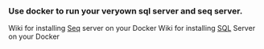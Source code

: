 ### Use docker to run your veryown sql server and seq server.

Wiki for installing [Seq](https://pandell.atlassian.net/wiki/spaces/PLI/pages/306348220/Logging+Seq) server on your Docker
Wiki for installing [SQL](https://pandell.atlassian.net/wiki/spaces/PLI/pages/90701825/Setup+SQL+Server+in+Docker) Server on your Docker

